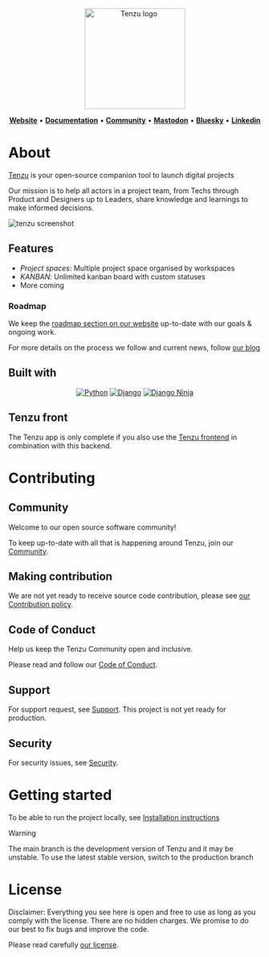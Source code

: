 <div align="center">

<img src="https://tenzu.net/media/images/tenzu_logo_full_animated_ufu8CCw.original.svg" alt="Tenzu logo" width="200" />

<a href="https://tenzu.net"><b>Website</b></a> •
<a href="https://tenzu.net/docs"><b>Documentation</b></a> •
<a href="https://community.tenzu.net/"><b>Community</b></a> •
<a href="https://fosstodon.org/@tenzu"><b>Mastodon</b></a> •
<a href="https://bsky.app/profile/tenzu.app"><b>Bluesky</b></a> •
<a href="https://www.linkedin.com/company/biru-scop-arl/"><b>Linkedin</b></a>

</div>


# About

[Tenzu](https://tenzu.app/) is your open-source companion tool to launch digital projects

Our mission is to help all actors in a project team, from Techs through Product and Designers up to Leaders, 
share knowledge and learnings to make informed decisions.

![tenzu screenshot](https://tenzu.net/media/images/tenzu_demo.original.webp)

## Features
- *Project spaces*: Multiple project space organised by workspaces
- *KANBAN*: Unlimited kanban board with custom statuses
- More coming

### Roadmap

We keep the [roadmap section on our website](https://tenzu.net/#roadmap) up-to-date with our goals & ongoing work.

For more details on the process we follow and current news, follow [our blog](https://tenzu.net/blog)

## Built with

<div align="center">
    
  [![Python][python-badge]][python-url]
  [![Django][django-badge]][django-url]
  [![Django Ninja][djangoninja-badge]][djangoninja-url]
    
</div>

## Tenzu front
The Tenzu app is only complete if you also use the [Tenzu frontend](https://github.com/BIRU-Scop/tenzu-front/)
in combination with this backend.

# Contributing

## Community

Welcome to our open source software community!

To keep up-to-date with all that is happening around Tenzu, join our [Community](https://community.tenzu.net/).

## Making contribution

We are not yet ready to receive source code contribution, please see [our Contribution policy](CONTRIBUTING.md).

## Code of Conduct

Help us keep the Tenzu Community open and inclusive. 

Please read and follow our [Code of Conduct](CODE_OF_CONDUCT.md).

## Support

For support request, see [Support](SUPPORT.md).
This project is not yet ready for production.

## Security

For security issues, see [Security](SECURITY.md).

# Getting started

To be able to run the project locally, see [Installation instructions](INSTALL.md)

> [!WARNING]
> The main branch is the development version of Tenzu and it may be unstable. 
> To use the latest stable version, switch to the production branch


# License

Disclaimer: Everything you see here is open and free to use as long 
as you comply with the license. There are no hidden charges. 
We promise to do our best to fix bugs and improve the code.

Please read carefully [our license](LICENSE.md).


<!-- MARKDOWN LINKS & IMAGES -->
[python-badge]: https://img.shields.io/badge/python-3670A0?style=for-the-badge&logo=python&logoColor=ffdd54
[python-url]: https://www.python.org/
[djangoninja-badge]: https://img.shields.io/badge/Django%20Ninja-4cae4f?style=for-the-badge
[djangoninja-url]: https://django-ninja.dev/
[django-badge]: https://img.shields.io/badge/django-092E20.svg?style=for-the-badge&logo=django&logoColor=white
[django-url]: https://www.djangoproject.com/
